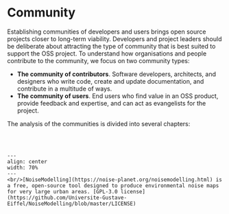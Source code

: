 # Community

Establishing communities of developers and users brings open source projects closer to long-term viability. Developers and project leaders should be deliberate about attracting the type of community that is best suited to support the OSS project. To understand how organisations and people contribute to the community, we focus on two community types:

- **The community of contributors**. Software developers, architects, and designers who write code, create and update documentation, and contribute in a multitude of ways.
- **The community of users**. End users who find value in an OSS product, provide feedback and expertise, and can act as evangelists for the project.

The analysis of the communities is divided into several chapters:
```{tableofcontents}
```

<br />

```{figure} ../images/NoiseMap.png
---
align: center
width: 70%
---
<br/>[NoiseModelling](https://noise-planet.org/noisemodelling.html) is a free, open-source tool designed to produce environmental noise maps for very large urban areas. [GPL-3.0 license](https://github.com/Universite-Gustave-Eiffel/NoiseModelling/blob/master/LICENSE)
```

